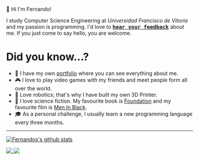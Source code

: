 👋 Hi I'm Fernando!

I study Computer Science Engineering at _Universidad Francisco de Vitoria_ and my passion is programming. I'd love to <kbd><strong>[hear your feedback](https://github.com/FernandoPerezLara/FernandoPerezLara/issues/new?assignees=FernandoPerezLara&labels=dont+like+you%2C+feedback%2C+like+this+color%2C+you+are+coot+but&template=feedback-is-the-breakfast-of-champions.md&title=Insert+here+a+cool+title+%F0%9F%98%8E)</strong></kbd> about me. If you just come to say hello, you are welcome.

# Did you know…?

- 🎨 I have my own [portfolio](http://fernandoperezlara.com/) where you can see everything about me.
- 🎮 I love to play video games with my friends and meet people form all over the world.
- 🤖 Love robotics; that's why I have built my own 3D Printer.
- 🧬 I love science fiction. My favourite book is [Foundation](https://www.goodreads.com/book/show/29579.Foundation) and my favourite film is [Men In Black](https://www.filmaffinity.com/en/film968702.html).
- 🎓 As a personal challenge, I usually learn a new programming language every three months.

---

[![Fernandos's github stats](https://github-readme-stats.vercel.app/api?username=FernandoPerezLara&count_private=true&show_icons=true&theme=nord&bg_color=30,e96443,904e95&title_color=fff&text_color=fff)](https://github.com/FernandoPerezLara)

<a href="https://github.com/anuraghazra/convoychat">
  <img align="top" src="https://github-readme-stats.vercel.app/api/top-langs/?username=FernandoPerezLara&layout=compact&theme=nord&bg_color=30,e96443,904e95&title_color=fff&text_color=fff)](https://github.com/FernandoPerezLara" />
  <img align="top" src="https://github-readme-stats.vercel.app/api/wakatime?username=FernandoPerezLara&layout=compact&bg_color=30,e96443,904e95&title_color=fff&text_color=fff" />
</a>
